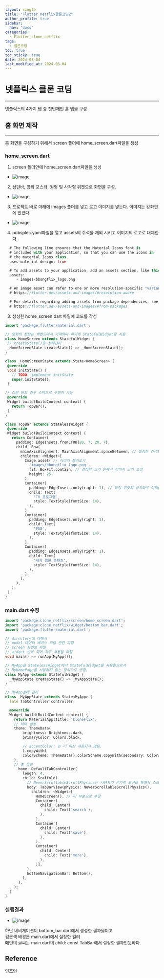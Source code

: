 ```yaml
---
layout: single
title: "Flutter netflix클론코딩2"
author_profile: true
sidebar:
  nav: "docs"
categories: 
  - Flutter_clone_netflix
tags:
  - 클론코딩
toc: true
toc_sticky: true
date: 2024-03-04
last_modified_at: 2024-03-04
---
```


# 넷플릭스 클론 코딩
---

넷플릭스의 4가지 탭 중 첫번재인 홈 탭을 구성

## 홈 화면 제작
---
홈 화면을 구성하기 위해서 screen 폴더에 home_screen.dart파일을 생성

### home_screen.dart

1. screen 폴더안에 home_screen.dart파일을 생성
 * ![image](..\..\images\flutter\clone\netflix\flutter_clone_netflix05.PNG)
2. 상단바, 영화 포스터, 원형 및 사각형 위젯으로 화면을 구성.
 * ![image](..\..\images\flutter\clone\netflix\flutter_clone_netflix06.PNG)
3. 프로젝트 바로 아래에 images 폴더를 넣고 로고 이미지를 넣는다.  이미지는 강좌안에 있었다.
 * ![image](..\..\images\flutter\clone\netflix\flutter_clone_netflix07.PNG)
4. pubsplec.yaml파일을 열고 assets의 주석을 제외 시키고 이미지의 로고로 대체한다.
```dart
  # The following line ensures that the Material Icons font is
  # included with your application, so that you can use the icons in
  # the material Icons class.
  uses-material-design: true

  # To add assets to your application, add an assets section, like this:
  assets:
     - images/bbongflix_logo.png

  # An image asset can refer to one or more resolution-specific "variants", see
  # https://flutter.dev/assets-and-images/#resolution-aware

  # For details regarding adding assets from package dependencies, see
  # https://flutter.dev/assets-and-images/#from-packages
```

3. 생성한 home_screen.dart 파일에 코드를 작성

 ```dart
import 'package:flutter/material.dart';

// 영화의 정보는 백엔드에서 가져와야 하기에 StatefulWidget을 사용
class HomeScreen extends StatefulWidget {
  // createState()로 상태관리
  _HomeScreenState createState() => _HomeScreenState();
}

class _HomeScreenState extends State<HomeScreen> {
  @override
  void initState() {
    // TODO: implement initState
    super.initState();
  }

// 상단 바의 경우 스택으로 구현이 가능
  @override
  Widget build(BuildContext context) {
    return TopBar();
  }
}

class TopBar extends StatelessWidget {
  @override
  Widget build(BuildContext context) {
    return Container(
      padding: EdgeInsets.fromLTRB(20, 7, 20, 7),
      child: Row(
        mainAxisAlignment: MainAxisAlignment.spaceBetween, // 일정한 간격으로 띄우기
        children: <Widget>[
          Image.asset( // 이미지 불러오기
            'images/bbongflix_logo.png',
            fit: BoxFit.contain, // 설정한 크기 안에서 이미지 크기 조정
            height: 25,
          ),
          Container(
            padding: EdgeInsets.only(right: 1), // 특정 위젯의 상하좌우 여백을 두기 위함
            child: Text(
              'TV 프로그램',
              style: TextStyle(fontSize: 14),
            ),
          ),
          Container(
            padding: EdgeInsets.only(right: 1),
            child: Text(
              '영화',
              style: TextStyle(fontSize: 14),
            ),
          ),
          Container(
            padding: EdgeInsets.only(right: 1),
            child: Text(
              '내가 찜한 콘텐츠',
              style: TextStyle(fontSize: 14),
            ),
          ),
        ],
      ),
    );
  }
}

 ```

### main.dart 수정

```dart
import 'package:clone_netflix/screen/home_screen.dart';
import 'package:clone_netflix/widget/bottom_bar.dart';
import 'package:flutter/material.dart';

// directory에 대해서
// model 데이터 베이스 모델 관련 파일
// screen 화면별 파일
// widget 반복 되어 자주 사용될 파일
void main() => runApp(MyApp());

// MyApp을 StatelessWidget에서 StatefulWidget를 사용함으로서
// MyHomePage를 사용하지 않는 방식으로 변경.
class MyApp extends StatefulWidget {
  _MyAppState createState() => _MyAppState();
}

// MyApp상태 관리
class _MyAppState extends State<MyApp> {
  late TabController controller;

  @override
  Widget build(BuildContext context) {
    return MaterialApp(title: 'CloneFlix',
    // 테마 설정
    theme: ThemeData(
        brightness: Brightness.dark,
        primaryColor: Colors.black,

        // accentColor: 는 더 이상 사용되지 않음.
        ).copyWith(
        colorScheme: ThemeData().colorScheme.copyWith(secondary: Colors.white)
    ),
    // 홈 설정
      home: DefaultTabController(
        length: 4,
        child: Scaffold(
          // NeverScrollableScrollPhysics는 사용자가 손가락 모션을 통해서 스크롤 막기
          body: TabBarView(physics: NeverScrollableScrollPhysics(),
            children: <Widget>[
              HomeScreen(), // 이 부분으로 수정
              Container(
                child: Center(
                  child: Text('search'),
                ),
              ),
              Container(
                child: Center(
                  child: Text('save'),
                ),
              ),
              Container(
                child: Center(
                  child: Text('more'),
                ),
              )],
          ),
          bottomNavigationBar: Bottom(),
        ),
      ),
    );
  }
}

```

### 실행결과

* ![image](..\..\images\flutter\clone\netflix\flutter_clone_netflix08.PNG)

하단 네비게이션이 bottom_bar.dart에서 생성한 결과물이고  
검은색 배경은 main.dart에서 설정한 컬러  
메인의 글씨는 main.dart의 child: const TabBar에서 설정한 결과인듯하다. 

## Reference
[인프런](https://www.inflearn.com/course/flutter-netflix-clone-app)  
